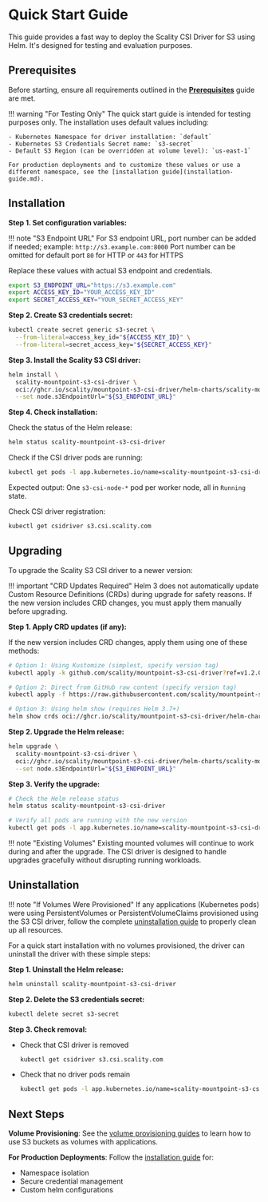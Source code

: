 # Quick Start Guide

This guide provides a fast way to deploy the Scality CSI Driver for S3 using Helm. It's designed for testing and evaluation purposes.

## Prerequisites

Before starting, ensure all requirements outlined in the **[Prerequisites](prerequisites.md)** guide are met.

<!-- markdownlint-disable MD046 -->
!!! warning "For Testing Only"
    The quick start guide is intended for testing purposes only. The installation uses default values including:

    - Kubernetes Namespace for driver installation: `default`
    - Kubernetes S3 Credentials Secret name: `s3-secret`
    - Default S3 Region (can be overridden at volume level): `us-east-1`

    For production deployments and to customize these values or use a different namespace, see the [installation guide](installation-guide.md).
<!-- markdownlint-enable MD046 -->

## Installation

**Step 1. Set configuration variables:**

!!! note "S3 Endpoint URL"
    For S3 endpoint URL, port number can be added if needed; example: `http://s3.example.com:8000`
    Port number can be omitted for default port `80` for HTTP or `443` for HTTPS

Replace these values with actual S3 endpoint and credentials.

```bash
export S3_ENDPOINT_URL="https://s3.example.com"
export ACCESS_KEY_ID="YOUR_ACCESS_KEY_ID"
export SECRET_ACCESS_KEY="YOUR_SECRET_ACCESS_KEY"
```

**Step 2. Create S3 credentials secret:**

```bash
kubectl create secret generic s3-secret \
  --from-literal=access_key_id="${ACCESS_KEY_ID}" \
  --from-literal=secret_access_key="${SECRET_ACCESS_KEY}"
```

**Step 3. Install the Scality S3 CSI driver:**

```bash
helm install \
  scality-mountpoint-s3-csi-driver \
  oci://ghcr.io/scality/mountpoint-s3-csi-driver/helm-charts/scality-mountpoint-s3-csi-driver \
  --set node.s3EndpointUrl="${S3_ENDPOINT_URL}"
```

**Step 4. Check installation:**

Check the status of the Helm release:

```bash
helm status scality-mountpoint-s3-csi-driver
```

Check if the CSI driver pods are running:

```bash
kubectl get pods -l app.kubernetes.io/name=scality-mountpoint-s3-csi-driver
```

Expected output: One `s3-csi-node-*` pod per worker node, all in `Running` state.

Check CSI driver registration:

```bash
kubectl get csidriver s3.csi.scality.com
```

## Upgrading

To upgrade the Scality S3 CSI driver to a newer version:

!!! important "CRD Updates Required"
    Helm 3 does not automatically update Custom Resource Definitions (CRDs) during upgrade for safety reasons.
    If the new version includes CRD changes, you must apply them manually before upgrading.

**Step 1. Apply CRD updates (if any):**

If the new version includes CRD changes, apply them using one of these methods:

```bash
# Option 1: Using Kustomize (simplest, specify version tag)
kubectl apply -k github.com/scality/mountpoint-s3-csi-driver?ref=v1.2.0

# Option 2: Direct from GitHub raw content (specify version tag)
kubectl apply -f https://raw.githubusercontent.com/scality/mountpoint-s3-csi-driver/v1.2.0/charts/scality-mountpoint-s3-csi-driver/crds/

# Option 3: Using helm show (requires Helm 3.7+)
helm show crds oci://ghcr.io/scality/mountpoint-s3-csi-driver/helm-charts/scality-mountpoint-s3-csi-driver | kubectl apply -f -
```

**Step 2. Upgrade the Helm release:**

```bash
helm upgrade \
  scality-mountpoint-s3-csi-driver \
  oci://ghcr.io/scality/mountpoint-s3-csi-driver/helm-charts/scality-mountpoint-s3-csi-driver \
  --set node.s3EndpointUrl="${S3_ENDPOINT_URL}"
```

**Step 3. Verify the upgrade:**

```bash
# Check the Helm release status
helm status scality-mountpoint-s3-csi-driver

# Verify all pods are running with the new version
kubectl get pods -l app.kubernetes.io/name=scality-mountpoint-s3-csi-driver
```

!!! note "Existing Volumes"
    Existing mounted volumes will continue to work during and after the upgrade. The CSI driver is designed to handle upgrades gracefully without disrupting running workloads.

## Uninstallation

!!! note "If Volumes Were Provisioned"
    If any applications (Kubernetes pods) were using PersistentVolumes or PersistentVolumeClaims provisioned using the S3 CSI driver,
    follow the complete [uninstallation guide](uninstallation.md) to properly clean up all resources.

For a quick start installation with no volumes provisioned, the driver can uninstall the driver with these simple steps:

**Step 1. Uninstall the Helm release:**

```bash
helm uninstall scality-mountpoint-s3-csi-driver
```

**Step 2. Delete the S3 credentials secret:**

```bash
kubectl delete secret s3-secret
```

**Step 3. Check removal:**

- Check that CSI driver is removed

    ```bash
    kubectl get csidriver s3.csi.scality.com
    ```

- Check that no driver pods remain

    ```bash
    kubectl get pods -l app.kubernetes.io/name=scality-mountpoint-s3-csi-driver
    ```

## Next Steps

**Volume Provisioning**: See the [volume provisioning guides](../volume-provisioning/static-provisioning/overview.md) to learn how to use S3 buckets as volumes with applications.

**For Production Deployments**: Follow the [installation guide](installation-guide.md) for:

- Namespace isolation
- Secure credential management
- Custom helm configurations
